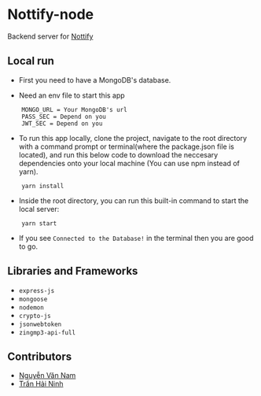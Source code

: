 # Nottify-node

Backend server for [Nottify](https://github.com/namnv2001/nottify-react-native)

## Local run

* First you need to have a MongoDB's database.

* Need an env file to start this app 
```
    MONGO_URL = Your MongoDB's url
    PASS_SEC = Depend on you
    JWT_SEC = Depend on you
```

* To run this app locally, clone the project, navigate to the root directory with a command prompt or terminal(where the package.json file is located), and run this below code to download the neccesary dependencies onto your local machine (You can use npm instead of yarn).

```
    yarn install
```


* Inside the root directory, you can run this built-in command to start the local server:
```
    yarn start
```
* If you see `Connected to the Database!` in the terminal then you are good to go.


## Libraries and Frameworks

* `express-js`
* `mongoose`
* `nodemon`
* `crypto-js`
* `jsonwebtoken`
* `zingmp3-api-full`

## Contributors

* [Nguyễn Văn Nam](https://github.com/namnv2001)
* [Trần Hải Ninh](https://github.com/NinhTH01)
